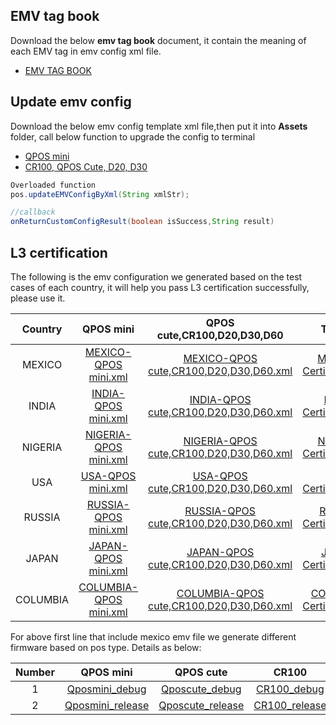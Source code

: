 ## EMV tag book

Download the below **emv tag book** document, it contain the meaning of each EMV tag in emv config xml file. 
- [EMV TAG BOOK](https://gitlab.com/dspread/FAQs_Document/-/blob/master/documents/EMV_TAG_BOOK.pdf?ref_type=heads)

## Update emv config

Download the below emv config template xml file,then put it into **Assets** folder, call below function to upgrade the config to terminal
- [QPOS mini](https://drive.google.com/file/d/1Osicc8ta-RiveneFA0xBigxyt9c_EhuX/view?usp=sharing) 
- [CR100, QPOS Cute, D20, D30](https://drive.google.com/file/d/10JRdrtES4nC1MvcGxa3FXWaRSt3KoXRc/view?usp=sharing)

``` java
Overloaded function
pos.updateEMVConfigByXml(String xmlStr);

//callback
onReturnCustomConfigResult(boolean isSuccess,String result)

```
## L3 certification

The following is the emv configuration we generated based on the test cases of each country, it will help you pass L3 certification successfully, please use it.


| Country  |                QPOS mini                 |       QPOS cute,CR100,D20,D30,D60        |                 TPP File                 |
| :------: | :--------------------------------------: | :--------------------------------------: | :--------------------------------------: |
|  MEXICO  | [MEXICO-QPOS mini.xml](https://drive.google.com/file/d/1pYeE2yHs-67nTJKPergXZlZweBz3Mhmb/view?usp=sharing) | [MEXICO-QPOS cute,CR100,D20,D30,D60.xml](https://drive.google.com/file/d/1ErlMSghZBJASHXwQq5ah9GMfn4p5k-HG/view?usp=sharing) | [MEXICO-Certification.tpp](https://drive.google.com/file/d/1DFF99eeCqj-X8OQoIXU-Tb1PYXNJ8BAS/view?usp=sharing) |
|  INDIA   | [INDIA-QPOS mini.xml](https://drive.google.com/file/d/1wK-lsDrR6Czl4Et6jKFp-zoJEK_ogtsH/view?usp=sharing) | [INDIA-QPOS cute,CR100,D20,D30,D60.xml](https://drive.google.com/file/d/1X6G8qjv3Yfxdid31SgV4MKt-PyhlssRq/view?usp=sharing) | [INDIA-Certification.tpp](https://drive.google.com/file/d/1PDvUkz2KIzj2lZPBNSHF6NodpLZCdlfX/view?usp=sharing) |
| NIGERIA  | [NIGERIA-QPOS mini.xml](https://drive.google.com/file/d/1CCkr10VhdsxJIKXdGeI2ZNhOU3wyouZx/view?usp=sharing) | [NIGERIA-QPOS cute,CR100,D20,D30,D60.xml](https://drive.google.com/file/d/17ICePh4n4nKlvQv4vfIdtCDIvuZ8TpMX/view?usp=sharing) | [NIGERIA-Certification.tpp](https://drive.google.com/file/d/1vuCC6YxdqM2Xf4uNsNMauQiZGkdlGRSX/view?usp=sharing) |
|   USA    | [USA-QPOS mini.xml](https://drive.google.com/file/d/1J_aEnQIDyaeGGv7Ql3jCVxv811p_9ID2/view?usp=sharing) | [USA-QPOS cute,CR100,D20,D30,D60.xml](https://drive.google.com/file/d/16sKNysCJEuhP7tstGKK48mmVZ-1XSJFT/view?usp=sharing) | [USA-Certification.tpp](https://drive.google.com/file/d/1LwN3uAK8Tp67qBApLNgZRqg50-lzhdJO/view?usp=sharing) |
|  RUSSIA  | [RUSSIA-QPOS mini.xml](https://drive.google.com/file/d/1BO4GJin5FbRmAeP1gXQYwKLjmetNxZVm/view?usp=sharing) | [RUSSIA-QPOS cute,CR100,D20,D30,D60.xml](https://drive.google.com/file/d/1DnqLptWGwl7MZwQd-ha8po-7zjNuOMoX/view?usp=sharing) | [RUSSIA-Certification.tpp](https://drive.google.com/file/d/1NxL2CkdQxlV2SSj9CjdhkgwaO6MsKVA0/view?usp=sharing) |
|  JAPAN   | [JAPAN-QPOS mini.xml](https://drive.google.com/file/d/1yqH8Yw1IewfuzoV3B_tjc7OqCLW_di7y/view?usp=sharing) | [JAPAN-QPOS cute,CR100,D20,D30,D60.xml](https://drive.google.com/file/d/1ue9RNMKHhOgYMbUeiPrkNgQ1VGINMV8e/view?usp=sharing) | [JAPAN-Certification.tpp](https://drive.google.com/file/d/1ZW_6LqFkFkX4XDjSwavGrJTEHFKfwJir/view?usp=sharing) |
| COLUMBIA | [COLUMBIA-QPOS mini.xml](https://drive.google.com/file/d/10BE7KojYN8xr1mpENrCY4QSKHFE3BHbN/view?usp=sharing) | [COLUMBIA-QPOS cute,CR100,D20,D30,D60.xml](https://drive.google.com/file/d/1jTnsSF-6bDEa4DaQUGfFDFIk81RoLj96/view?usp=sharing) | [COLUMBIA-Certification.tpp](https://drive.google.com/file/d/1hckep5SLOcBM2y3Gr0xG74wDv3uBIqgz/view?usp=sharing) |

For above first line that include mexico emv file we generate different firmware based on pos type. Details as below:



|     Number     |        QPOS mini         |            QPOS cute              |        CR100       |
|      :--:      |          :---:           |               :---:               |        :---:         |
|     1          |       [Qposmini_debug](https://drive.google.com/file/d/17Sr9c9EmlRpssmHNwuzSvdr5eusOxdnt/view?usp=sharing)   |            [Qposcute_debug](https://drive.google.com/drive/folders/18RsNcpTyTigng0UtkS7zGRPxBtJd4mLU?usp=sharing)       |         [CR100_debug](https://drive.google.com/drive/folders/1CrZNdgZuZhFeJz4cSzUfYqSE4Rlt_CQ4?usp=sharing)            |
|     2         |       [Qposmini_release](https://drive.google.com/file/d/1X8s__tEi5ZW6hdWZUktznOvKkfpHi4cl/view?usp=sharing)   |            [Qposcute_release](https://drive.google.com/drive/folders/1igQy3NwnMuvcEmiwAkbcFVQIm7Z4t2Io?usp=sharing)       |         [CR100_release](https://drive.google.com/drive/folders/1ZVQsZhJMm797_gQVXlD1SuF5EmGbJ29e?usp=sharing)            |